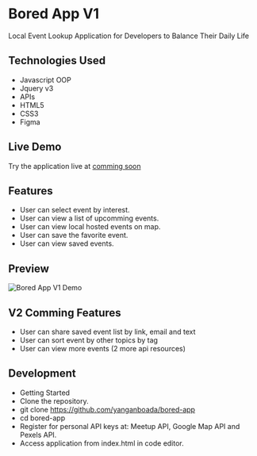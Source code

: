 # Bored App V1
Local Event Lookup Application for Developers to Balance Their Daily Life

## Technologies Used

- Javascript OOP
- Jquery v3
- APIs
- HTML5
- CSS3
- Figma

## Live Demo

Try the application live at [comming soon](https://yanganboada.com)

## Features

- User can select event by interest.
- User can view a list of upcomming events.
- User can view local hosted events on map.
- User can save the favorite event.
- User can view saved events.

## Preview

![Bored App V1 Demo](boredAppDemo.gif)

## V2 Comming Features

- User can share saved event list by link, email and text
- User can sort event by other topics by tag
- User can view more events (2 more api resources)

## Development

- Getting Started
- Clone the repository.
- git clone https://github.com/yanganboada/bored-app
- cd bored-app
- Register for personal API keys at: Meetup API, Google Map API and Pexels API.
- Access application from index.html in code editor.
